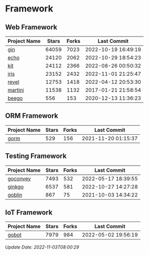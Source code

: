 # Framework

## Web Framework
| Project Name | Stars | Forks | Last Commit |
| ------------ | ----- | ----- | ----------- |
| [gin](https://github.com/gin-gonic/gin) | 64059 | 7023 | 2022-10-19 16:49:19 |
| [echo](https://github.com/labstack/echo) | 24120 | 2062 | 2022-10-29 18:54:23 |
| [kit](https://github.com/go-kit/kit) | 24112 | 2366 | 2022-08-26 00:50:32 |
| [iris](https://github.com/kataras/iris) | 23152 | 2432 | 2022-11-01 21:25:47 |
| [revel](https://github.com/revel/revel) | 12753 | 1418 | 2022-04-12 20:53:30 |
| [martini](https://github.com/go-martini/martini) | 11538 | 1132 | 2017-01-21 21:58:54 |
| [beego](https://github.com/astaxie/beego) | 556 | 153 | 2020-12-13 11:36:23 |

## ORM Framework
| Project Name | Stars | Forks | Last Commit |
| ------------ | ----- | ----- | ----------- |
| [gorm](https://github.com/jinzhu/gorm) | 529 | 156 | 2021-11-20 01:15:37 |

## Testing Framework
| Project Name | Stars | Forks | Last Commit |
| ------------ | ----- | ----- | ----------- |
| [goconvey](https://github.com/smartystreets/goconvey) | 7493 | 532 | 2022-05-17 18:39:55 |
| [ginkgo](https://github.com/onsi/ginkgo) | 6537 | 581 | 2022-10-27 14:27:28 |
| [goblin](https://github.com/franela/goblin) | 867 | 75 | 2021-10-03 14:34:22 |

## IoT Framework
| Project Name | Stars | Forks | Last Commit |
| ------------ | ----- | ----- | ----------- |
| [gobot](https://github.com/hybridgroup/gobot) | 7979 | 984 | 2022-05-02 19:56:19 |

*Update Date: 2022-11-03T08:00:29*